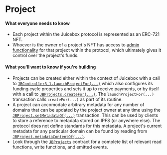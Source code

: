 # Project

#### What everyone needs to know

* Each project within the Juicebox protocol is represented as an ERC-721 NFT.
* Whoever is the owner of a project's NFT has access to [admin functionality](/dev/learn/glossary/operator.md) for that project within the protocol, which ultimately gives it control over the project's funds.

#### What you'll want to know if you're building

* Projects can be created either within the context of Juicebox with a call to [`JBController3_1.launchProjectFor(...)`](/dev/api/contracts/or-controllers/jbcontroller3_1/#launchprojectfor) which also configures its funding cycle properties and sets it up to receive payments, or by itself with a call to [`JBProjects.createFor(...)`](/dev/api/contracts/jbprojects/write/createfor.md). The `launchProjectFor(...)` transaction calls `createFor(...)` as part of its routine.
* A project can accomodate arbitrary metadata for any number of domains that can be updated by the project owner at any time using the [`JBProject.setMetadataOf(...)`](/dev/api/contracts/jbprojects/write/setmetadataof.md) transaction. This can be used by clients to store a reference to metadata stored on IPFS (or anywhere else). The protocol does not define standards for this metadata. A project's current metadata for any particular domain can be found by reading from [`JBProject.metadataContentOf(...)`](/dev/api/contracts/jbprojects/properties/metadatacontentof.md).
* Look through the [`JBProjects`](/dev/api/contracts/jbprojects/) contract for a complete list of relevant read functions, write functions, and emitted events.
